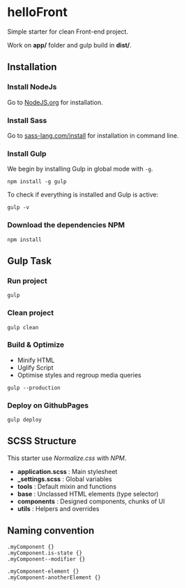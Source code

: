# helloFront
Simple starter for clean Front-end project.

Work on **app/** folder and gulp build in **dist/**.

## Installation

### Install NodeJs
Go to [NodeJS.org](http://NodeJS.org) for installation.

### Install Sass
Go to [sass-lang.com/install](http://sass-lang.com/install) for installation in command line.

### Install Gulp
We begin by installing Gulp in global mode with `-g`.

```
npm install -g gulp
```

To check if everything is installed and Gulp is active:

```
gulp -v
```

### Download the dependencies NPM

```
npm install
```

## Gulp Task

### Run project

```
gulp
```

### Clean project

```
gulp clean
```

### Build & Optimize

* Minify HTML
* Uglify Script
* Optimise styles and regroup media queries

```
gulp --production
```

### Deploy on GithubPages

```
gulp deploy
```

## SCSS Structure

This starter use *Normalize.css* with *NPM*.

* **application.scss** : Main stylesheet
* **_settings.scss** : Global variables
* **tools** : Default mixin and functions
* **base** : Unclassed HTML elements (type selector)
* **components** : Designed components, chunks of UI
* **utils** : Helpers and overrides
## Naming convention

```
.myComponent {}
.myComponent.is-state {}
.myComponent--modifier {}

.myComponent-element {}
.myComponent-anotherElement {}
```
